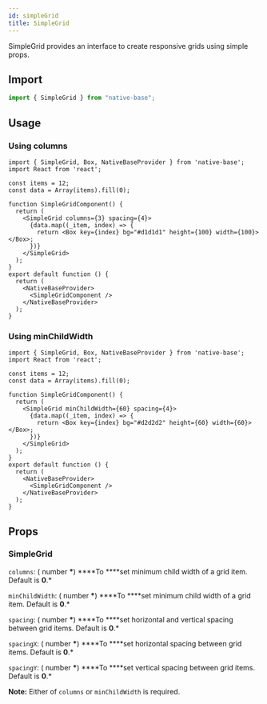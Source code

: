 ```yaml
---
id: simpleGrid
title: SimpleGrid
---
```


SimpleGrid provides an interface to create responsive grids using simple props.

## Import

```jsx
import { SimpleGrid } from "native-base";
```

## Usage

### Using columns

```SnackPlayer name=SimpleGrid%20Usage
import { SimpleGrid, Box, NativeBaseProvider } from 'native-base';
import React from 'react';

const items = 12;
const data = Array(items).fill(0);

function SimpleGridComponent() {
  return (
    <SimpleGrid columns={3} spacing={4}>
      {data.map((_item, index) => {
        return <Box key={index} bg="#d1d1d1" height={100} width={100}></Box>;
      })}
    </SimpleGrid>
  );
}
export default function () {
  return (
    <NativeBaseProvider>
      <SimpleGridComponent />
    </NativeBaseProvider>
  );
}
```

### Using minChildWidth

```SnackPlayer name=SimpleGrid%20minWidthChild
import { SimpleGrid, Box, NativeBaseProvider } from 'native-base';
import React from 'react';

const items = 12;
const data = Array(items).fill(0);

function SimpleGridComponent() {
  return (
    <SimpleGrid minChildWidth={60} spacing={4}>
      {data.map((_item, index) => {
        return <Box key={index} bg="#d2d2d2" height={60} width={60}></Box>;
      })}
    </SimpleGrid>
  );
}
export default function () {
  return (
    <NativeBaseProvider>
      <SimpleGridComponent />
    </NativeBaseProvider>
  );
}
```

## Props

### SimpleGrid

`columns`: ( number **\***) \***\*To \*\***set minimum child width of a grid item. Default is **0**.\*

`minChildWidth`: ( number **\***) \***\*To \*\***set minimum child width of a grid item. Default is **0**.\*

`spacing`: ( number **\***) \***\*To \*\***set horizontal and vertical spacing between grid items. Default is **0**.\*

`spacingX`: ( number **\***) \***\*To \*\***set horizontal spacing between grid items. Default is **0**.\*

`spacingY`: ( number **\***) \***\*To \*\***set vertical spacing between grid items. Default is **0**.\*

**Note:** Either of `columns` or `minChildWidth` is required.
